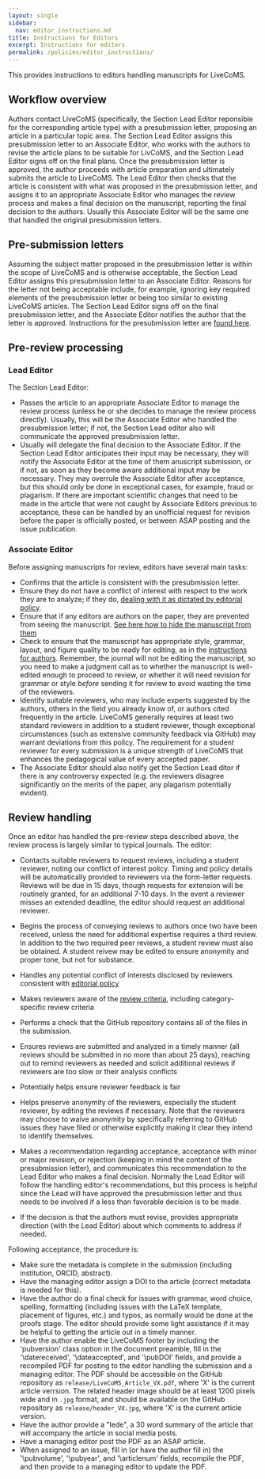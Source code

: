 ```yaml
---
layout: single
sidebar:
  nav: editor_instructions.md
title: Instructions for Editors
excerpt: Instructions for editors
permalink: /policies/editor_instructions/
---
```


This provides instructions to editors handling manuscripts for LiveCoMS.

## Workflow overview

Authors contact LiveCoMS (specifically, the Section Lead Editor reponsible for the corresponding article type) with a presubmission letter, proposing an article in a particular topic area. The Section Lead Editor assigns this presubmission letter to an Associate Editor, who works with the authors to revise the article plans to be suitable for LivCoMS, and the Section Lead Editor signs off on the final plans.
Once the presubmission letter is approved, the author proceeds with article preparation and ultimately submits the article to LiveCoMS.
The Lead Editor then checks that the article is consistent with what was proposed in the presubmission letter, and assigns it to an appropriate Associate Editor who manages the review process and makes a final decision on the manuscript, reporting the final decision to the authors. Usually this Associate Editor will be the same one that handled the original presubmission letters.

## Pre-submission letters

Assuming the subject matter proposed in the presubmission letter is within the scope of LiveCoMS and is otherwise acceptable, the Section Lead Editor assigns this presubmission letter to an Associate Editor. Reasons for the letter not being acceptable include, for example, ignoring key required elements of the presubmission letter or being too similar to existing LiveCoMS articles. The Section Lead Editor signs off on the final presubmission letter, and the Associate Editor notifies the author that the letter is approved.  Instructions for the presubmission letter are [found here](https://github.com/livecomsjournal/livecomsjournal.github.io).

## Pre-review processing

### Lead Editor

The Section Lead Editor:
- Passes the article to an appropriate Associate Editor to manage the review process (unless he or she decides to manage the review process directly). Usually, this will be the Associate Editor who handled the presubmission letter; if not, the Section Lead editor also will communicate the approved presubmission letter.
- Usually will delegate the final decision to the Associate Editor. If the Section Lead Editor anticipates their input may be necessary, they will notify the Associate Editor at the time of them anuscript submission, or if not, as soon as they become aware additional input may be necessary. They may overrule the Associate Editor after acceptance, but this should only be done in exceptional cases, for example, fraud or plagarism. If there are important scientific changes that need to be made in the article that were not caught by Associate Editors previous to acceptance, these can be handled by an unofficial request for revision before the paper is officially posted, or between ASAP posting and the issue publication.

### Associate Editor

Before assigning manuscripts for review, editors have several main tasks:
- Confirms that the article is consistent with the presubmission letter.
- Ensure they do not have a conflict of interest with respect to the work they are to analyze; if they do, [dealing with it as dictated by editorial policy](https://livecomsjournal.github.io/policies/livecoms_bylaws/#iii-conflicts-of-interest).
- Ensure that if any editors are authors on the paper, they are prevented from seeing the manuscript. [See here how to hide the manuscript from them](http://help.scholasticahq.com/customer/en/portal/articles/1728879-can-i-hide-a-manuscript-from-another-editor-?t=565043)
- Check to ensure that the manuscript has appropriate style, grammar, layout, and figure quality to be ready for editing, as in the [instructions for authors](https://livecomsjournal.github.io/authors/policies/). Remember, the journal will not be editing the manuscript, so you need to make a judgment call as to whether the manuscript is well-edited enough to proceed to review, or whether it will need revision for grammar or style *before* sending it for review to avoid wasting the time of the reviewers.
- Identify suitable reviewers, who may include experts suggested by the authors, others in the field you already know of, or authors cited frequently in the article. 
  LiveCoMS generally requires at least two standard reviewers in addition to a student reviewer, though exceptional circumstances (such as extensive community feedback via GitHub) may warrant deviations from this policy. The requirement for a student reviewer for every submission is a unique strength of LiveCoMS that enhances the pedagogical value of every accepted paper.
- The Associate Editor should also notify get the Section Lead ditor if there is any controversy expected (e.g. the reviewers disagree significantly on the merits of the paper, any plagarism potentially evident).


## Review handling

Once an editor has handled the pre-review steps described above, the review process is largely similar to typical journals. The editor:
- Contacts suitable reviewers to request reviews, including a student reviewer, noting our conflict of interest policy. Timing and policy details will be automatically provided to reviewers via the form-letter requests.  Reviews will be due in 15 days, though requests for extension will be routinely granted, for an additional 7-10 days.  In the event a reviewer misses an extended deadline, the editor should request an additional reviewer. 
- Begins the process of conveying reviews to authors once two have been received, unless the need for additional expertise requires a third review. In addition to the two required peer reviews, a student review must also be obtained. A student reivew may be edited to ensure anonymity and proper tone, but not for substance.

- Handles any potential conflict of interests disclosed by reviewers consistent with [editorial policy](https://livecomsjournal.github.io/policies/editorial_board/)
- Makes reviewers aware of the [review criteria](https://livecomsjournal.github.io/authors/policies/reviewer_information), including category-specific review criteria
- Performs a check that the GitHub repository contains all of the files in the submission.
- Ensures reviews are submitted and analyzed in a timely manner (all reviews should be submitted in no more than about 25 days), reaching out to remind reviewers as needed and solicit additional reviews if reviewers are too slow or their analysis conflicts
- Potentially helps ensure reviewer feedback is fair
- Helps preserve anonymity of the reviewers, especially the student reviewer, by editing the reviews if necessary.  Note that the reviewers may choose to waive anonymity by specifically referring to GitHub issues they have filed or otherwise explicitly making it clear they intend to identify themselves.
- Makes a recommendation regarding acceptance, acceptance with minor or major revision, or rejection (keeping in mind the content of the presubmission letter), and communicates this recommendation to the Lead Editor who makes a final decision. Normally the Lead Editor will follow the handling editor's recommendations, but this process is helpful since the Lead will have approved the presubmission letter and thus needs to be involved if a less than favorable decision is to be made.
- If the decision is that the authors must revise, provides appropriate direction (with the Lead Editor) about which comments to address if needed.

Following acceptance, the procedure is:
- Make sure the metadata is complete in the submission (including institution, ORCID, abstract). 
- Have the managing editor assign a DOI to the article (correct metadata is needed for this).
- Have the author do a final check for issues with grammar, word choice, spelling, formatting (including issues with the LaTeX template, placement of figures, etc.) and typos, as normally would be done at the proofs stage. The editor should provide some light assistance if it may be helpful to getting the article out in a timely manner.
- Have the author enable the LiveCoMS footer by including the 'pubversion' class option in the document preamble, fill in the '\datereceived', '\dateaccepted', and '\pubDOI' fields, and provide a recompiled PDF for posting to the editor handling the submission and a managing editor.  The PDF should be accessible on the GitHub repository as `release/LiveCoMS_Article_VX.pdf`, where 'X' is the current article verrsion. The related header image should be at least 1200 pixels wide and in `.jpg` format, and should be available on the GitHub repository as `release/header_VX.jpg`, where 'X' is the current article version.
- Have the author provide a "lede", a 30 word summary of the article that will accompany the article in social media posts.
- Have a managing editor post the PDF as an ASAP article.
- When assigned to an issue, fill in (or have the author fill in) the '\pubvolume', '\pubyear', and '\articlenum' fields, recompile the PDF, and then provide to a managing editor to update the PDF.

